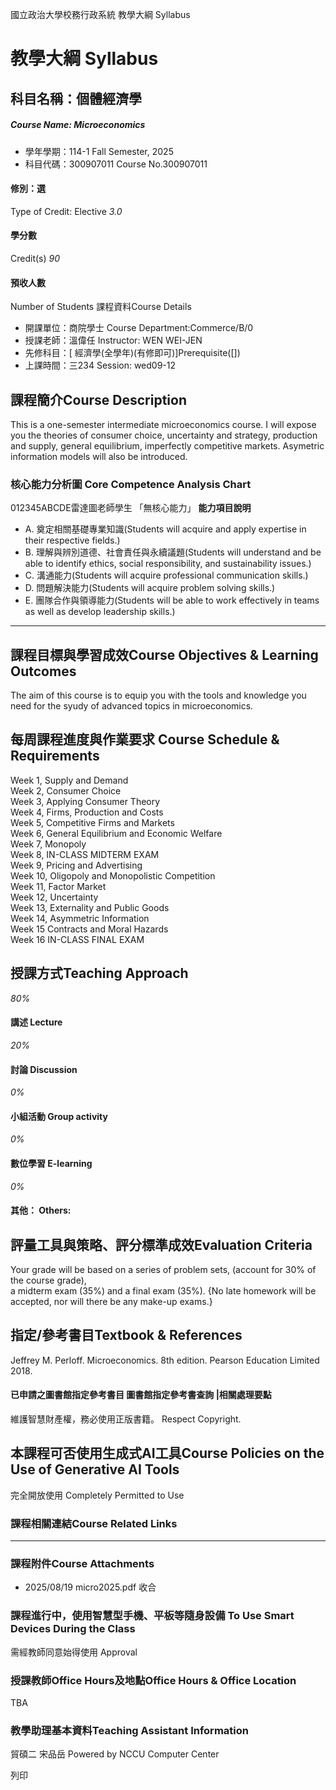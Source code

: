 國立政治大學校務行政系統 教學大綱 Syllabus
# 教學大綱 Syllabus
##  科目名稱：個體經濟學
#####  Course Name: Microeconomics
  * 學年學期：114-1 Fall Semester, 2025 
  * 科目代碼：300907011 Course No.300907011


#### 修別：選
Type of Credit: Elective 
_3.0_
#### 學分數
Credit(s)
_90_
#### 預收人數
Number of Students
課程資料Course Details
  * 開課單位：商院學士 Course Department:Commerce/B/0 
  * 授課老師：溫偉任 Instructor: WEN WEI-JEN 
  * 先修科目：[ 經濟學(全學年)(有修即可)]Prerequisite([])
  * 上課時間：三234 Session: wed09-12


##  課程簡介Course Description
This is a one-semester intermediate microeconomics course. I will expose you the theories of consumer choice, uncertainty and strategy, production and supply, general equilibrium, imperfectly competitive markets. Asymetric information models will also be introduced. 
###  核心能力分析圖 Core Competence Analysis Chart
012345ABCDE雷達圖老師學生
「無核心能力」 
**能力項目說明**
  * A. 奠定相關基礎專業知識(Students will acquire and apply expertise in their respective fields.)
  * B. 理解與辨別道德、社會責任與永續議題(Students will understand and be able to identify ethics, social responsibility, and sustainability issues.)
  * C. 溝通能力(Students will acquire professional communication skills.)
  * D. 問題解決能力(Students will acquire problem solving skills.)
  * E. 團隊合作與領導能力(Students will be able to work effectively in teams as well as develop leadership skills.)


* * *
##  課程目標與學習成效Course Objectives & Learning Outcomes 
The aim of this course is to equip you with the tools and knowledge you need for the syudy of advanced topics in microeconomics.
##  每周課程進度與作業要求 Course Schedule & Requirements
Week 1, Supply and Demand  
Week 2, Consumer Choice  
Week 3, Applying Consumer Theory  
Week 4, Firms, Production and Costs  
Week 5, Competitive Firms and Markets  
Week 6, General Equilibrium and Economic Welfare  
Week 7, Monopoly  
Week 8, IN-CLASS MIDTERM EXAM  
Week 9, Pricing and Advertising  
Week 10, Oligopoly and Monopolistic Competition  
Week 11, Factor Market  
Week 12, Uncertainty  
Week 13, Externality and Public Goods  
Week 14, Asymmetric Information  
Week 15 Contracts and Moral Hazards  
Week 16 IN-CLASS FINAL EXAM
##  授課方式Teaching Approach
_80%_
####  講述 Lecture
_20%_
####  討論 Discussion
_0%_
####  小組活動 Group activity
_0%_
####  數位學習 E-learning
_0%_
####  其他： Others:
##  評量工具與策略、評分標準成效Evaluation Criteria
Your grade will be based on a series of problem sets, (account for 30% of the course grade),  
a midterm exam (35%) and a final exam (35%). {No late homework will be accepted, nor will there be any make-up exams.}
##  指定/參考書目Textbook & References
Jeffrey M. Perloff. Microeconomics. 8th edition. Pearson Education Limited 2018.
####  已申請之圖書館指定參考書目  圖書館指定參考書查詢 |相關處理要點
維護智慧財產權，務必使用正版書籍。 Respect Copyright.
##  本課程可否使用生成式AI工具Course Policies on the Use of Generative AI Tools
完全開放使用 Completely Permitted to Use
###  課程相關連結Course Related Links
* * *
###  課程附件Course Attachments
  * 2025/08/19 micro2025.pdf  收合 


###  課程進行中，使用智慧型手機、平板等隨身設備 To Use Smart Devices During the Class
需經教師同意始得使用  Approval
###  授課教師Office Hours及地點Office Hours & Office Location
TBA
###  教學助理基本資料Teaching Assistant Information
貿碩二 宋品岳
Powered by NCCU Computer Center
  
列印
